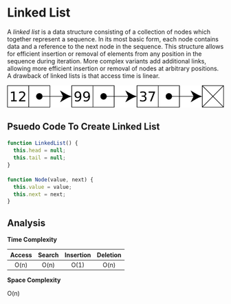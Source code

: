# Linked List

A _linked list_ is a data structure consisting of a collection of nodes which together represent a sequence. In its most basic form, each node contains data and a reference to the next node in the sequence. This structure allows for efficient insertion or removal of elements from any position in the sequence during iteration. More complex variants add additional links, allowing more efficient insertion or removal of nodes at arbitrary positions. A drawback of linked lists is that access time is linear.

![Singly linked list](.././assets/singly-linked-list.svg)

## Psuedo Code To Create Linked List

```javascript
function LinkedList() {
  this.head = null;
  this.tail = null;
}

function Node(value, next) {
  this.value = value;
  this.next = next;
}
```

## Analysis

**Time Complexity**

| Access | Search | Insertion | Deletion |
| :----: | :----: | :-------: | :------: |
|  O(n)  |  O(n)  |   O(1)    |   O(n)   |

**Space Complexity**

O(n)
